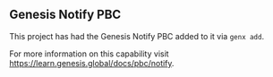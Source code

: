 ## Genesis Notify PBC

This project has had the Genesis Notify PBC added to it via `genx add`.

For more information on this capability visit https://learn.genesis.global/docs/pbc/notify.
